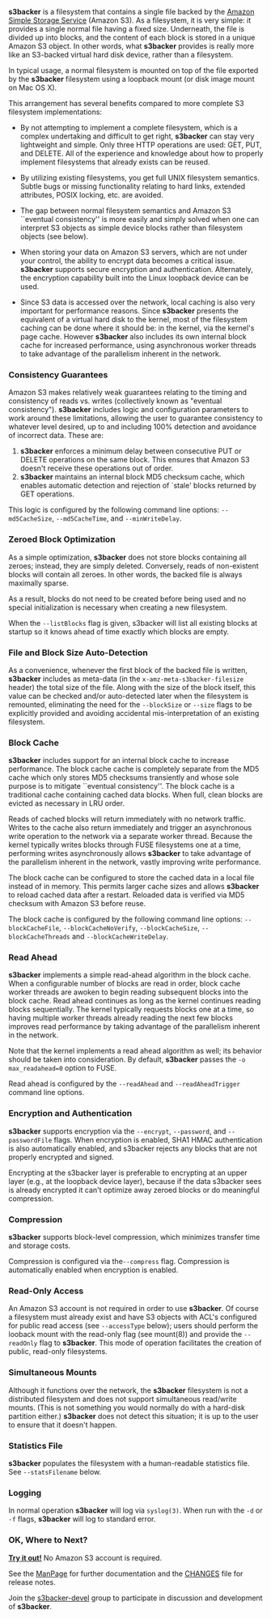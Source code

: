 **s3backer** is a filesystem that contains a single file backed by the [Amazon Simple Storage Service](http://aws.amazon.com/s3) (Amazon S3).  As a filesystem, it is very simple: it provides a single normal file having a fixed size.  Underneath, the file is divided up into blocks, and the content of each block is stored in a unique Amazon S3 object.  In other words, what **s3backer** provides is really more like an S3-backed virtual hard disk device, rather than a filesystem.

In typical usage, a normal filesystem is mounted on top of the file exported by the **s3backer** filesystem using a loopback mount (or disk image mount on Mac OS X).

This arrangement has several benefits compared to more complete S3 filesystem implementations:

  * By not attempting to implement a complete filesystem, which is a complex undertaking and difficult to get right, **s3backer** can stay very lightweight and simple. Only three HTTP operations are used: GET, PUT, and DELETE.  All of the experience and knowledge about how to properly implement filesystems that already exists can be reused.

  * By utilizing existing filesystems, you get full UNIX filesystem semantics.  Subtle bugs or missing functionality relating to hard links, extended attributes, POSIX locking, etc. are avoided.

  * The gap between normal filesystem semantics and Amazon S3 ``eventual consistency'' is more easily and simply solved when one can interpret S3 objects as simple device blocks rather than filesystem objects (see below).

  * When storing your data on Amazon S3 servers, which are not under your control, the ability to encrypt data becomes a critical issue. **s3backer** supports secure encryption and authentication. Alternately, the encryption capability built into the Linux loopback device can be used.

  * Since S3 data is accessed over the network, local caching is also very important for performance reasons.  Since **s3backer** presents the equivalent of a virtual hard disk to the kernel, most of the filesystem caching can be done where it should be: in the kernel, via the kernel's page cache.  However **s3backer** also includes its own internal block cache for increased performance, using asynchronous worker threads to take advantage of the parallelism inherent in the network.

### Consistency Guarantees
Amazon S3 makes relatively weak guarantees relating to the timing and consistency of reads vs. writes (collectively known as "eventual consistency").  **s3backer** includes logic and configuration parameters to work around these limitations, allowing the user to guarantee consistency to whatever level desired, up to and including 100% detection and avoidance of incorrect data. These are:

  1. **s3backer** enforces a minimum delay between consecutive PUT or DELETE operations on the same block.  This ensures that Amazon S3 doesn't receive these operations out of order.
  1. **s3backer** maintains an internal block MD5 checksum cache, which enables automatic detection and rejection of `stale' blocks returned by GET operations.

This logic is configured by the following command line options: `--md5CacheSize`, `--md5CacheTime`, and `--minWriteDelay`.

### Zeroed Block Optimization
As a simple optimization, **s3backer** does not store blocks containing all zeroes; instead, they are simply deleted.  Conversely, reads of non-existent blocks will contain all zeroes.  In other words, the backed file is always maximally sparse.

As a result, blocks do not need to be created before being used and no special initialization is necessary when creating a new filesystem.

When the `--listBlocks` flag is given, s3backer will list all existing blocks at startup so it knows ahead of time exactly which blocks are empty.

### File and Block Size Auto-Detection
As a convenience, whenever the first block of the backed file is written, **s3backer** includes as meta-data (in the `x-amz-meta-s3backer-filesize` header) the total size of the file.  Along with the size of the block itself, this value can be checked and/or auto-detected later when the filesystem is remounted, eliminating the need for the `--blockSize` or `--size` flags to be explicitly provided and avoiding accidental mis-interpretation of an existing filesystem.

### Block Cache
**s3backer** includes support for an internal block cache to increase performance.  The block cache cache is completely separate from the MD5 cache which only stores MD5 checksums transiently and whose sole purpose is to mitigate ``eventual consistency''.  The block cache is a traditional cache containing cached data blocks.  When full, clean blocks are evicted as necessary in LRU order.

Reads of cached blocks will return immediately with no network traffic. Writes to the cache also return immediately and trigger an asynchronous write operation to the network via a separate worker thread.  Because the kernel typically writes blocks through FUSE filesystems one at a time, performing writes asynchronously allows **s3backer** to take advantage of the parallelism inherent in the network, vastly improving write performance.

The block cache can be configured to store the cached data in a local file instead of in memory.  This permits larger cache sizes and allows **s3backer** to reload cached data after a restart.  Reloaded data is verified via MD5 checksum with Amazon S3 before reuse.

The block cache is configured by the following command line options: `--blockCacheFile`, `--blockCacheNoVerify`, `--blockCacheSize`, `--blockCacheThreads` and `--blockCacheWriteDelay`.

### Read Ahead
**s3backer** implements a simple read-ahead algorithm in the block cache.  When a configurable number of blocks are read in order, block cache worker threads are awoken to begin reading subsequent blocks into the block cache. Read ahead continues as long as the kernel continues reading blocks sequentially. The kernel typically requests blocks one at a time, so having multiple worker threads already reading the next few blocks improves read performance by taking advantage of the parallelism inherent in the network.

Note that the kernel implements a read ahead algorithm as well; its behavior should be taken into consideration.  By default, **s3backer** passes the `-o max_readahead=0` option to FUSE.

Read ahead is configured by the `--readAhead` and `--readAheadTrigger` command line options.

### Encryption and Authentication
**s3backer** supports encryption via the `--encrypt`, `--password`, and `--passwordFile` flags.  When encryption is enabled, SHA1 HMAC authentication is also automatically enabled, and s3backer rejects any blocks that are not properly encrypted and signed.

Encrypting at the s3backer layer is preferable to encrypting at an upper layer (e.g., at the loopback device layer), because if the data s3backer sees is already encrypted it can't optimize away zeroed blocks or do meaningful compression.

### Compression
**s3backer** supports block-level compression, which minimizes transfer time and storage costs.

Compression is configured via the`--compress` flag. Compression is automatically enabled when encryption is enabled.

### Read-Only Access
An Amazon S3 account is not required in order to use **s3backer**.  Of course a filesystem must already exist and have S3 objects with ACL's configured for public read access (see `--accessType` below); users should perform the looback mount with the read-only flag (see mount(8)) and provide the `--readOnly` flag to **s3backer**.  This mode of operation facilitates the creation of public, read-only filesystems.

### Simultaneous Mounts
Although it functions over the network, the **s3backer** filesystem is not a distributed filesystem and does not support simultaneous read/write mounts.  (This is not something you would normally do with a hard-disk partition either.)  **s3backer** does not detect this situation; it is up to the user to ensure that it doesn't happen.

### Statistics File
**s3backer** populates the filesystem with a human-readable statistics file.  See `--statsFilename` below.

### Logging
In normal operation **s3backer** will log via `syslog(3)`.  When run with the `-d` or `-f` flags, **s3backer** will log to standard error.

### OK, Where to Next?

**[Try it out!](RunningTheDemo.md)** No Amazon S3 account is required.

See the [ManPage](https://github.com/archiecobbs/s3backer/wiki/ManPage) for further documentation and the [CHANGES](https://github.com/archiecobbs/s3backer/blob/master/CHANGES) file for release notes.

Join the [s3backer-devel](http://groups.google.com/group/s3backer-devel) group to participate in discussion and development of **s3backer**.
